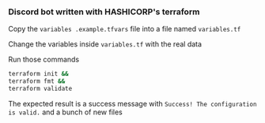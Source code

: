 ### Discord bot written with HASHICORP's terraform

Copy the `variables .example.tfvars` file into a file named `variables.tf`

Change the variables inside `variables.tf` with the real data

Run those commands
```bash
terraform init &&
terraform fmt &&
terraform validate
```

The expected result is a success message with `Success! The configuration is valid.` and a bunch of new files
